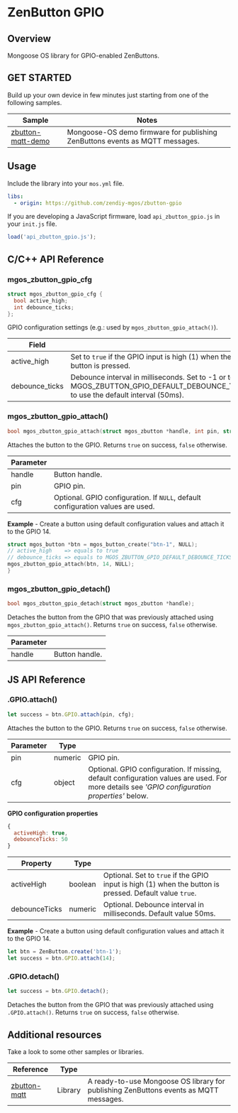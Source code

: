 # ZenButton GPIO
## Overview
Mongoose OS library for GPIO-enabled ZenButtons.
## GET STARTED
Build up your own device in few minutes just starting from one of the following samples.

|Sample|Notes|
|--|--|
|[zbutton-mqtt-demo](https://github.com/zendiy-mgos/zbutton-mqtt-demo)|Mongoose-OS demo firmware for publishing ZenButtons events as MQTT messages.|
## Usage
Include the library into your `mos.yml` file.
```yaml
libs:
  - origin: https://github.com/zendiy-mgos/zbutton-gpio
```
If you are developing a JavaScript firmware, load `api_zbutton_gpio.js` in your `init.js` file.
```js
load('api_zbutton_gpio.js');
```
## C/C++ API Reference
### mgos_zbutton_gpio_cfg
```c
struct mgos_zbutton_gpio_cfg {
  bool active_high;
  int debounce_ticks;
};
```
GPIO configuration settings (e.g.: used by `mgos_zbutton_gpio_attach()`).

|Field||
|--|--|
|active_high|Set to `true` if the GPIO input is high (1) when the button is pressed.|
|debounce_ticks|Debounce interval in milliseconds. Set to -1 or to MGOS_ZBUTTON_GPIO_DEFAULT_DEBOUNCE_TICKS to use the default interval (50ms).|
### mgos_zbutton_gpio_attach()
```c
bool mgos_zbutton_gpio_attach(struct mgos_zbutton *handle, int pin, struct mgos_zbutton_gpio_cfg *cfg);
```
Attaches the button to the GPIO. Returns `true` on success, `false` otherwise.

|Parameter||
|--|--|
|handle|Button handle.|
|pin|GPIO pin.|
|cfg|Optional. GPIO configuration. If `NULL`, default configuration values are used.|

**Example** - Create a button using default configuration values and attach it to the GPIO 14.
```c
struct mgos_button *btn = mgos_button_create("btn-1", NULL);
// active_high    => equals to true
// debounce_ticks => equals to MGOS_ZBUTTON_GPIO_DEFAULT_DEBOUNCE_TICKS
mgos_zbutton_gpio_attach(btn, 14, NULL);
}
```
### mgos_zbutton_gpio_detach()
```c
bool mgos_zbutton_gpio_detach(struct mgos_zbutton *handle);
```
Detaches the button from the GPIO that was previously attached using `mgos_zbutton_gpio_attach()`. Returns `true` on success, `false` otherwise.

|Parameter||
|--|--|
|handle|Button handle.|
## JS API Reference
### .GPIO.attach()
```js
let success = btn.GPIO.attach(pin, cfg);
```
Attaches the button to the GPIO. Returns `true` on success, `false` otherwise.

|Parameter|Type||
|--|--|--|
|pin|numeric|GPIO pin.|
|cfg|object|Optional. GPIO configuration. If missing, default configuration values are used. For more details see *'GPIO configuration properties'* below.|

**GPIO configuration properties**
```js
{
  activeHigh: true,
  debounceTicks: 50
}
```
|Property|Type||
|--|--|--|
|activeHigh|boolean|Optional. Set to `true` if the GPIO input is high (1) when the button is pressed. Default value `true`.|
|debounceTicks|numeric|Optional. Debounce interval in milliseconds. Default value 50ms.|

**Example** - Create a button using default configuration values and attach it to the GPIO 14.
```js
let btn = ZenButton.create('btn-1');
let success = btn.GPIO.attach(14);
```
### .GPIO.detach()
```js
let success = btn.GPIO.detach();
```
Detaches the button from the GPIO that was previously attached using `.GPIO.attach()`. Returns `true` on success, `false` otherwise.
## Additional resources
Take a look to some other samples or libraries.

|Reference|Type||
|--|--|--|
|[zbutton-mqtt](https://github.com/zendiy-mgos/zbutton-mqtt)|Library|A ready-to-use Mongoose OS library for publishing ZenButtons events as MQTT messages.|
